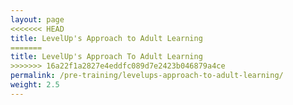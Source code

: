 ```yaml
---
layout: page
<<<<<<< HEAD
title: LevelUp's Approach to Adult Learning
=======
title: LevelUp's Approach To Adult Learning
>>>>>>> 16a22f1a2827e4eddfc089d7e2423b046879a4ce
permalink: /pre-training/levelups-approach-to-adult-learning/
weight: 2.5
---
```

